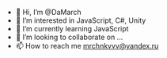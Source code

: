 - 👋 Hi, I’m @DaMarch
- 👀 I’m interested in JavaScript, C#, Unity
- 🌱 I’m currently learning JavaScript
- 💞️ I’m looking to collaborate on ...
- 📫 How to reach me mrchnkvvv@yandex.ru

<!---
DaMarch/DaMarch is a ✨ special ✨ repository because its `README.md` (this file) appears on your GitHub profile.
You can click the Preview link to take a look at your changes.
--->
